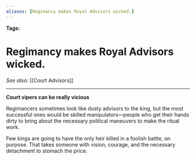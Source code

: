 ```yaml
---
aliases: [Regimancy makes Royal Advisors wicked.]
---
```


**Tags:** 
# Regimancy makes Royal Advisors wicked.
*See also:* [[Court Advisors]]
___
**Court vipers can be really vicious**

Regimancers sometimes look like dusty advisors to the king, but the most successful ones would be skilled manipulators—people who get their hands dirty to bring about the necessary political maneuvers to make the ritual work.  
  
Few kings are going to have the only heir killed in a foolish battle, on purpose. That takes someone with vision, courage, and the necessary detachment to stomach the price.  